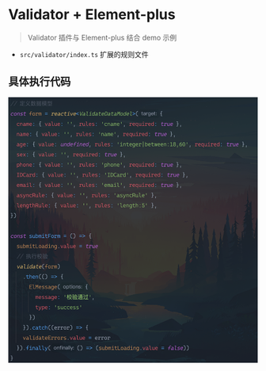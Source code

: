 # Validator + Element-plus

> Validator 插件与 Element-plus 结合 demo 示例

- `src/validator/index.ts` 扩展的规则文件

## 具体执行代码

![](./src/assets/example.png)
